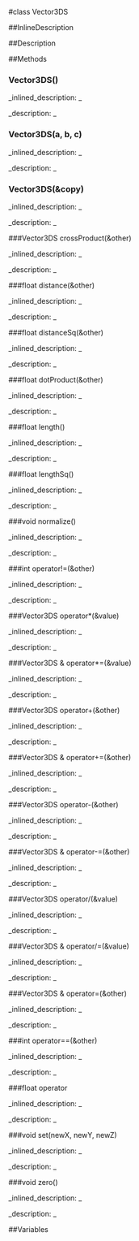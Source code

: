 #class Vector3DS


<!--
_visible: False_
_advanced: False_
_istemplated: False_
-->

##InlineDescription






##Description





##Methods



### Vector3DS()

<!--
_syntax: Vector3DS()_
_name: Vector3DS_
_returns: _
_returns_description: _
_parameters: _
_access: public_
_version_started: 0.8.0_
_version_deprecated: _
_summary: _
_constant: False_
_static: False_
_visible: True_
_advanced: False_
-->

_inlined_description: _








_description: _








<!----------------------------------------------------------------------------->

### Vector3DS(a, b, c)

<!--
_syntax: Vector3DS(a, b, c)_
_name: Vector3DS_
_returns: _
_returns_description: _
_parameters: const float a, const float b, const float c_
_access: public_
_version_started: 0.8.0_
_version_deprecated: _
_summary: _
_constant: False_
_static: False_
_visible: True_
_advanced: False_
-->

_inlined_description: _








_description: _








<!----------------------------------------------------------------------------->

### Vector3DS(&copy)

<!--
_syntax: Vector3DS(&copy)_
_name: Vector3DS_
_returns: _
_returns_description: _
_parameters: const Vector3DS &copy_
_access: public_
_version_started: 0.8.0_
_version_deprecated: _
_summary: _
_constant: False_
_static: False_
_visible: True_
_advanced: False_
-->

_inlined_description: _








_description: _








<!----------------------------------------------------------------------------->

###Vector3DS crossProduct(&other)

<!--
_syntax: crossProduct(&other)_
_name: crossProduct_
_returns: Vector3DS_
_returns_description: _
_parameters: const Vector3DS &other_
_access: public_
_version_started: 0.8.0_
_version_deprecated: _
_summary: _
_constant: False_
_static: False_
_visible: True_
_advanced: False_
-->

_inlined_description: _








_description: _








<!----------------------------------------------------------------------------->

###float distance(&other)

<!--
_syntax: distance(&other)_
_name: distance_
_returns: float_
_returns_description: _
_parameters: const Vector3DS &other_
_access: public_
_version_started: 0.8.0_
_version_deprecated: _
_summary: _
_constant: False_
_static: False_
_visible: True_
_advanced: False_
-->

_inlined_description: _








_description: _








<!----------------------------------------------------------------------------->

###float distanceSq(&other)

<!--
_syntax: distanceSq(&other)_
_name: distanceSq_
_returns: float_
_returns_description: _
_parameters: const Vector3DS &other_
_access: public_
_version_started: 0.8.0_
_version_deprecated: _
_summary: _
_constant: False_
_static: False_
_visible: True_
_advanced: False_
-->

_inlined_description: _








_description: _








<!----------------------------------------------------------------------------->

###float dotProduct(&other)

<!--
_syntax: dotProduct(&other)_
_name: dotProduct_
_returns: float_
_returns_description: _
_parameters: const Vector3DS &other_
_access: public_
_version_started: 0.8.0_
_version_deprecated: _
_summary: _
_constant: False_
_static: False_
_visible: True_
_advanced: False_
-->

_inlined_description: _








_description: _








<!----------------------------------------------------------------------------->

###float length()

<!--
_syntax: length()_
_name: length_
_returns: float_
_returns_description: _
_parameters: _
_access: public_
_version_started: 0.8.0_
_version_deprecated: _
_summary: _
_constant: False_
_static: False_
_visible: True_
_advanced: False_
-->

_inlined_description: _








_description: _








<!----------------------------------------------------------------------------->

###float lengthSq()

<!--
_syntax: lengthSq()_
_name: lengthSq_
_returns: float_
_returns_description: _
_parameters: _
_access: public_
_version_started: 0.8.0_
_version_deprecated: _
_summary: _
_constant: False_
_static: False_
_visible: True_
_advanced: False_
-->

_inlined_description: _








_description: _








<!----------------------------------------------------------------------------->

###void normalize()

<!--
_syntax: normalize()_
_name: normalize_
_returns: void_
_returns_description: _
_parameters: _
_access: public_
_version_started: 0.8.0_
_version_deprecated: _
_summary: _
_constant: False_
_static: False_
_visible: True_
_advanced: False_
-->

_inlined_description: _








_description: _








<!----------------------------------------------------------------------------->

###int operator!=(&other)

<!--
_syntax: operator!=(&other)_
_name: operator!=_
_returns: int_
_returns_description: _
_parameters: const Vector3DS &other_
_access: public_
_version_started: 0.8.0_
_version_deprecated: _
_summary: _
_constant: False_
_static: False_
_visible: True_
_advanced: False_
-->

_inlined_description: _








_description: _








<!----------------------------------------------------------------------------->

###Vector3DS operator*(&value)

<!--
_syntax: operator*(&value)_
_name: operator*_
_returns: Vector3DS_
_returns_description: _
_parameters: const float &value_
_access: public_
_version_started: 0.8.0_
_version_deprecated: _
_summary: _
_constant: False_
_static: False_
_visible: True_
_advanced: False_
-->

_inlined_description: _








_description: _








<!----------------------------------------------------------------------------->

###Vector3DS & operator*=(&value)

<!--
_syntax: operator*=(&value)_
_name: operator*=_
_returns: Vector3DS &_
_returns_description: _
_parameters: const float &value_
_access: public_
_version_started: 0.8.0_
_version_deprecated: _
_summary: _
_constant: False_
_static: False_
_visible: True_
_advanced: False_
-->

_inlined_description: _








_description: _








<!----------------------------------------------------------------------------->

###Vector3DS operator+(&other)

<!--
_syntax: operator+(&other)_
_name: operator+_
_returns: Vector3DS_
_returns_description: _
_parameters: const Vector3DS &other_
_access: public_
_version_started: 0.8.0_
_version_deprecated: _
_summary: _
_constant: False_
_static: False_
_visible: True_
_advanced: False_
-->

_inlined_description: _








_description: _








<!----------------------------------------------------------------------------->

###Vector3DS & operator+=(&other)

<!--
_syntax: operator+=(&other)_
_name: operator+=_
_returns: Vector3DS &_
_returns_description: _
_parameters: const Vector3DS &other_
_access: public_
_version_started: 0.8.0_
_version_deprecated: _
_summary: _
_constant: False_
_static: False_
_visible: True_
_advanced: False_
-->

_inlined_description: _








_description: _








<!----------------------------------------------------------------------------->

###Vector3DS operator-(&other)

<!--
_syntax: operator-(&other)_
_name: operator-_
_returns: Vector3DS_
_returns_description: _
_parameters: const Vector3DS &other_
_access: public_
_version_started: 0.8.0_
_version_deprecated: _
_summary: _
_constant: False_
_static: False_
_visible: True_
_advanced: False_
-->

_inlined_description: _








_description: _








<!----------------------------------------------------------------------------->

###Vector3DS & operator-=(&other)

<!--
_syntax: operator-=(&other)_
_name: operator-=_
_returns: Vector3DS &_
_returns_description: _
_parameters: const Vector3DS &other_
_access: public_
_version_started: 0.8.0_
_version_deprecated: _
_summary: _
_constant: False_
_static: False_
_visible: True_
_advanced: False_
-->

_inlined_description: _








_description: _








<!----------------------------------------------------------------------------->

###Vector3DS operator/(&value)

<!--
_syntax: operator/(&value)_
_name: operator/_
_returns: Vector3DS_
_returns_description: _
_parameters: const float &value_
_access: public_
_version_started: 0.8.0_
_version_deprecated: _
_summary: _
_constant: False_
_static: False_
_visible: True_
_advanced: False_
-->

_inlined_description: _








_description: _








<!----------------------------------------------------------------------------->

###Vector3DS & operator/=(&value)

<!--
_syntax: operator/=(&value)_
_name: operator/=_
_returns: Vector3DS &_
_returns_description: _
_parameters: const float &value_
_access: public_
_version_started: 0.8.0_
_version_deprecated: _
_summary: _
_constant: False_
_static: False_
_visible: True_
_advanced: False_
-->

_inlined_description: _








_description: _








<!----------------------------------------------------------------------------->

###Vector3DS & operator=(&other)

<!--
_syntax: operator=(&other)_
_name: operator=_
_returns: Vector3DS &_
_returns_description: _
_parameters: const Vector3DS &other_
_access: public_
_version_started: 0.8.0_
_version_deprecated: _
_summary: _
_constant: False_
_static: False_
_visible: True_
_advanced: False_
-->

_inlined_description: _








_description: _








<!----------------------------------------------------------------------------->

###int operator==(&other)

<!--
_syntax: operator==(&other)_
_name: operator==_
_returns: int_
_returns_description: _
_parameters: const Vector3DS &other_
_access: public_
_version_started: 0.8.0_
_version_deprecated: _
_summary: _
_constant: False_
_static: False_
_visible: True_
_advanced: False_
-->

_inlined_description: _








_description: _








<!----------------------------------------------------------------------------->

###float operator[](i)

<!--
_syntax: operator[](i)_
_name: operator[]_
_returns: float_
_returns_description: _
_parameters: unsigned i_
_access: public_
_version_started: 0.8.0_
_version_deprecated: _
_summary: _
_constant: False_
_static: False_
_visible: True_
_advanced: False_
-->

_inlined_description: _








_description: _








<!----------------------------------------------------------------------------->

###void set(newX, newY, newZ)

<!--
_syntax: set(newX, newY, newZ)_
_name: set_
_returns: void_
_returns_description: _
_parameters: float newX, float newY, float newZ_
_access: public_
_version_started: 0.8.0_
_version_deprecated: _
_summary: _
_constant: False_
_static: False_
_visible: True_
_advanced: False_
-->

_inlined_description: _








_description: _








<!----------------------------------------------------------------------------->

###void zero()

<!--
_syntax: zero()_
_name: zero_
_returns: void_
_returns_description: _
_parameters: _
_access: public_
_version_started: 0.8.0_
_version_deprecated: _
_summary: _
_constant: False_
_static: False_
_visible: True_
_advanced: False_
-->

_inlined_description: _








_description: _








<!----------------------------------------------------------------------------->

##Variables



